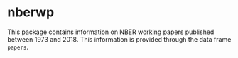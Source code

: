 # nberwp

This package contains information on NBER working papers published between 1973 and 2018.
This information is provided through the data frame `papers`.
